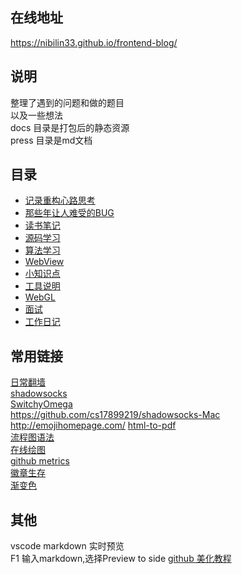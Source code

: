 
## 在线地址 
https://nibilin33.github.io/frontend-blog/     
## 说明     
整理了遇到的问题和做的题目         
以及一些想法   
docs 目录是打包后的静态资源         
press 目录是md文档           
## 目录 
- [记录重构心路思考](https://github.com/nibilin33/frontend-blog/blob/master/press/guide/solution.md)    
- [那些年让人难受的BUG](https://github.com/nibilin33/frontend-blog/blob/master/press/guide/promto.md)   
- [读书笔记](https://github.com/nibilin33/frontend-blog/blob/master/press/guide/book.md)  
- [源码学习](https://github.com/nibilin33/frontend-blog/blob/master/press/guide/code.md)  
- [算法学习](https://github.com/nibilin33/frontend-blog/blob/master/press/guide/algorithm.md)    
- [WebView](https://github.com/nibilin33/frontend-blog/blob/master/press/guide/webview.md)   
- [小知识点](https://github.com/nibilin33/frontend-blog/blob/master/press/guide/knowledge.md)    
- [工具说明](https://github.com/nibilin33/frontend-blog/blob/master/press/guide/tool.md)   
- [WebGL](https://github.com/nibilin33/frontend-blog/blob/master/press/guide/webgl.md)    
- [面试](https://github.com/nibilin33/frontend-blog/blob/master/press/guide/interview.md)   
- [工作日记](https://github.com/nibilin33/frontend-blog/blob/master/press/guide/worknote.md)   
## 常用链接
[日常翻墙](https://raw.githubusercontent.com/baibaip/tools/8aca6b35aa6ccd070ff2a5c9ad4b2665d27cb3fa/shadowsocks/gui-config.json)    
[shadowsocks](https://www.macapp.so/shadowsocks/)	
[SwitchyOmega](https://github.com/FelisCatus/SwitchyOmega/releases)    		
https://github.com/cs17899219/shadowsocks-Mac		   
http://emojihomepage.com/
[html-to-pdf](https://www.ilovepdf.com/html-to-pdf)       
[流程图语法](https://flowchart.vuepress.ulivz.com/#usage)      
[在线绘图](https://c.runoob.com/more/shapefly-diagram/)    
[github metrics](https://metrics.lecoq.io/)         
[徽章生存](https://shields.io/)		
[渐变色](https://webgradients.com/)    
## 其他      
vscode markdown 实时预览            
F1 输入markdown,选择Preview to side 
[github 美化教程](https://zhuanlan.zhihu.com/p/454597068) 	 		      
